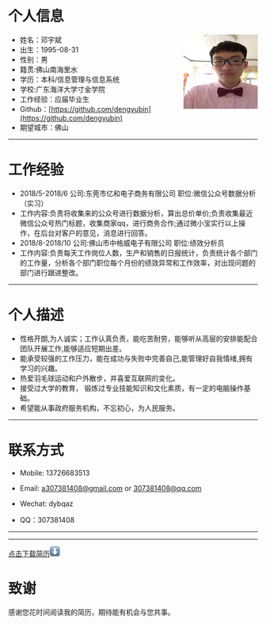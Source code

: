 
# 个人信息
 - 姓名：邓宇斌     <img src='src/images/me1.jpg' align='right' style=' width:150px;height:150px'/>
 - 出生：1995-08-31
 - 性别：男
 - 籍贯:佛山南海里水
 - 学历：本科/信息管理与信息系统
 - 学校:广东海洋大学寸金学院
 - 工作经验：应届毕业生
 - Github：[https://github.com/dengyubin](https://github.com/dengyubin)
 - 期望城市：佛山

---
# 工作经验
- 2018/5-2018/6     公司:东莞市亿和电子商务有限公司   职位:微信公众号数据分析（实习）        
- 工作内容:负责将收集来的公众号进行数据分析，算出总价单价;负责收集最近微信公众号热门标题，收集商家qq，进行商务合作;通过微小宝实行以上操作，在后台对客户的意见，消息进行回答。 
- 2018/8-2018/10    公司:佛山市中格威电子有限公司  职位:绩效分析员
- 工作内容:负责每天工作岗位人数，生产和销售的日报统计，负责统计各个部门的工作量，分析各个部门职位每个月份的绩效异常和工作效率，对出现问题的部门进行跟进整改。

---
# 个人描述

- 性格开朗,为人诚实；工作认真负责，能吃苦耐劳，能够听从高层的安排能配合团队开展工作,能够适应短期出差。
- 能承受较强的工作压力，能在成功与失败中完善自己,能管理好自我情绪,拥有学习的兴趣。
- 热爱羽毛球运动和户外散步，并喜爱互联网的变化。
- 接受过大学的教育， 锻炼过专业技能知识和文化素质，有一定的电脑操作基础。
- 希望能从事政府服务机构，不忘初心，为人民服务。

---
# 联系方式

- Mobile: 13726683513

- Email: a307381408@gmail.com  or  307381408@qq.com

- Wechat: dybqaz

- QQ：307381408

---

---
[点击下载简历](src/images/me.pdf)![download](src/images/down.png "下载简历")

# 致谢
感谢您花时间阅读我的简历，期待能有机会与您共事。
